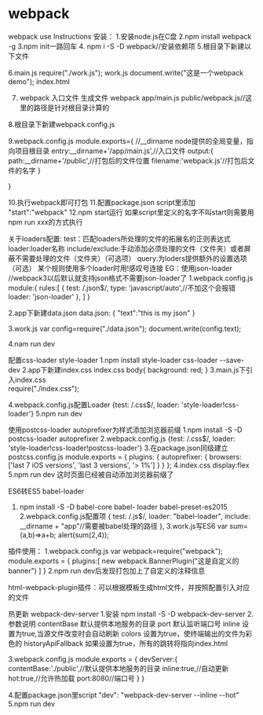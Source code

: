 # webpack
webpack use Instructions
安装：
1.安装node.js在C盘
2.npm install webpack -g
3.npm init一路回车
4. npm i -S -D webpack//安装依赖项
5.根目录下新建以下文件


6.main.js
require("./work.js");
work.js
document.write("这是一个webpack demo");
index.html
<script src="./webpack.js"></script>
7. webpack 入口文件  生成文件
webpack app/main.js public/webpack.js//这里的路径是针对根目录计算的

8.根目录下新建webpack.config.js

9.webpack.config.js
module.exports={
    //__dirname  node提供的全局变量，指向项目根目录
    entry:__dirname+'/app/main.js',//入口文件
    output:{
        path:__dirname+'/public',//打包后的文件位置
        filename:'webpack.js'//打包后文件的名字
    }

}

10.执行webpack即可打包
11.配置package.json
script里添加
"start":"webpack"
12.npm start运行
如果script里定义的名字不叫start则需要用npm run xxx的方式执行


关于loaders配置:
test：匹配loaders所处理的文件的拓展名的正则表达式
loader:loader名称
include/exclude:手动添加必须处理的文件（文件夹）或者屏蔽不需要处理的文件（文件夹）（可选项）
query:为loders提供额外的设置选项（可选）
某个规则使用多个loader时用!感叹号连接
EG：使用json-loader  //webpack3以后默认就支持json格式不需要json-loader了
1.webpack.config.js
module:{
    rules:[
      {
    test: /\.json$/,
    type: 'javascript/auto',//不加这个会报错
    loader: 'json-loader'
},
    ]
}

2.app下新建data.json
data.json:
{
  "text":"this is my json"
}

3.work.js
var config=require("./data.json");
document.write(config.text);

4.nam run dev

配置css-loader style-loader
1.npm install style-loader css-loader  --save-dev
2.app下新建index.css
index.css
body{
    background: red;
}
3.main.js下引入index.css  
require("./index.css");

4.webpack.config.js配置Loader
{test: /\.css$/, loader: 'style-loader!css-loader'}
5.npm run dev


使用postcss-loader  autoprefixer为样式添加浏览器前缀
1.npm install -S -D postcss-loader autoprefixer
2.webpack.config.js
{test: /\.css$/, loader: 'style-loader!css-loader!postcss-loader'}
3.在package.json同级建立postcss.config.js
module.exports = {
    plugins: {
        autoprefixer: {
            browsers: ['last 7 iOS versions', 'last 3 versions', '> 1%']
        }
    }
};
4.index.css
display:flex
5.npm run dev  这时页面已经被自动添加浏览器前缀了



ES6转ES5  babel-loader
1. npm install -S -D babel-core babel-
loader babel-preset-es2015
2.webpack.config.js配置项
{
    test: /\.js$/,
    loader: "babel-loader",
    include: __dirname + "app"//需要被babel处理的路径
},
3.work.js写ES6
var sum=(a,b)=>a+b;
alert(sum(2,4));


插件使用：
1.webpack.config.js
var webpack=require("webpack");
module.exports = {
plugins:[
    new webpack.BannerPlugin("这是自定义的banner")
]
}
2.npm run dev后发现打包加上了自定义的注释信息

html-webpack-plugin插件：可以根据模板生成html文件，并按照配置引入对应的文件

热更新 webpack-dev-server
1.安装 npm install -S -D webpack-dev-server
2.参数说明
contentBase  默认提供本地服务的目录
port			默认监听端口号
inline		设置为true,当源文件改变时会自动刷新
colors		设置为true，使终端输出的文件为彩色的
historyApiFallback 		如果设置为true，所有的跳转将指向index.html

3.webpack.config.js
module.exports = {
devServer:{
    contentBase:'./public',//默认提供本地服务的目录
    inline:true,//自动更新
    hot:true,//允许热加载
    port:8080//端口号
}
}

4.配置package.json里script
"dev": "webpack-dev-server --inline --hot"
5.npm run dev
